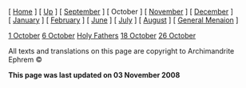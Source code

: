 \[ [Home](index.md) \] \[ [Up](menaion.md) \] \[ [September](sep-int.md) \] \[ October \] \[ [November](nov-int.md) \] \[ [December](dec-int.md) \] \[ [January](jan-int.md) \] \[ [February](february.md) \] \[ [June](Menaion-June.md) \] \[ [July](july1.md) \] \[ [August](aug.md) \] \[ [General Menaion](general.md) \]

[1 October](1october.md) [6 October](6october.md) [Holy Fathers](octpate.md) [18 October](18october.md) [26 October](26oct.md)

All texts and translations on this page are copyright to Archimandrite Ephrem ©

**This page was last updated on 03 November 2008**
